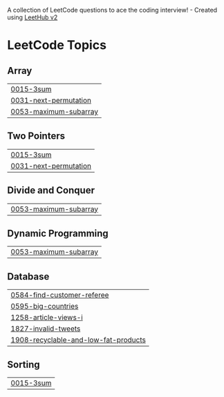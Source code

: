 A collection of LeetCode questions to ace the coding interview! - Created using [LeetHub v2](https://github.com/arunbhardwaj/LeetHub-2.0)
<!---LeetCode Topics Start-->
# LeetCode Topics
## Array
|  |
| ------- |
| [0015-3sum](https://github.com/muneera15/Leetcode/tree/master/0015-3sum) |
| [0031-next-permutation](https://github.com/muneera15/Leetcode/tree/master/0031-next-permutation) |
| [0053-maximum-subarray](https://github.com/muneera15/Leetcode/tree/master/0053-maximum-subarray) |
## Two Pointers
|  |
| ------- |
| [0015-3sum](https://github.com/muneera15/Leetcode/tree/master/0015-3sum) |
| [0031-next-permutation](https://github.com/muneera15/Leetcode/tree/master/0031-next-permutation) |
## Divide and Conquer
|  |
| ------- |
| [0053-maximum-subarray](https://github.com/muneera15/Leetcode/tree/master/0053-maximum-subarray) |
## Dynamic Programming
|  |
| ------- |
| [0053-maximum-subarray](https://github.com/muneera15/Leetcode/tree/master/0053-maximum-subarray) |
## Database
|  |
| ------- |
| [0584-find-customer-referee](https://github.com/muneera15/Leetcode/tree/master/0584-find-customer-referee) |
| [0595-big-countries](https://github.com/muneera15/Leetcode/tree/master/0595-big-countries) |
| [1258-article-views-i](https://github.com/muneera15/Leetcode/tree/master/1258-article-views-i) |
| [1827-invalid-tweets](https://github.com/muneera15/Leetcode/tree/master/1827-invalid-tweets) |
| [1908-recyclable-and-low-fat-products](https://github.com/muneera15/Leetcode/tree/master/1908-recyclable-and-low-fat-products) |
## Sorting
|  |
| ------- |
| [0015-3sum](https://github.com/muneera15/Leetcode/tree/master/0015-3sum) |
<!---LeetCode Topics End-->